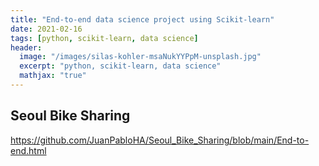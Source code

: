 ```yaml
---
title: "End-to-end data science project using Scikit-learn"
date: 2021-02-16
tags: [python, scikit-learn, data science]
header:
  image: "/images/silas-kohler-msaNukYYPpM-unsplash.jpg"
  excerpt: "python, scikit-learn, data science"
  mathjax: "true"
---
```


## Seoul Bike Sharing

https://github.com/JuanPabloHA/Seoul_Bike_Sharing/blob/main/End-to-end.html
